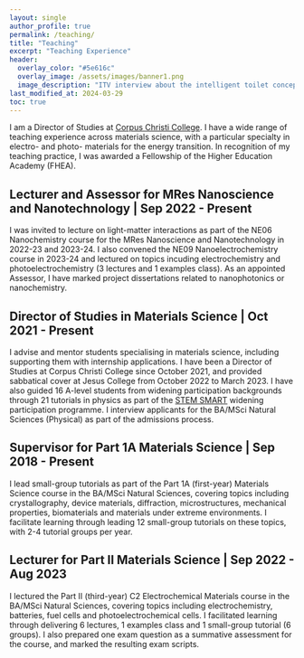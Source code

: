 ```yaml
---
layout: single
author_profile: true
permalink: /teaching/
title: "Teaching"
excerpt: "Teaching Experience"
header:
  overlay_color: "#5e616c"
  overlay_image: /assets/images/banner1.png
  image_description: "ITV interview about the intelligent toilet concept."
last_modified_at: 2024-03-29
toc: true
---
```

I am a Director of Studies at [Corpus Christi College](https://www.corpus.cam.ac.uk/subjects/natural-sciences-physical). I have a wide range of teaching experience across materials science, with a particular specialty in electro- and photo- materials for the energy transition. In recognition of my teaching practice, I was awarded a Fellowship of the Higher Education Academy (FHEA).

## Lecturer and Assessor for MRes Nanoscience and Nanotechnology | Sep 2022 - Present
I was invited to lecture on light-matter interactions as part of the NE06 Nanochemistry course for the MRes Nanoscience and Nanotechnology in 2022-23 and 2023-24. I also convened the NE09 Nanoelectrochemistry course in 2023-24 and lectured on topics incuding electrochemistry and photoelectrochemistry (3 lectures and 1 examples class). As an appointed Assessor, I have marked project dissertations related to nanophotonics or nanochemistry. 

## Director of Studies in Materials Science | Oct 2021 - Present
I advise and mentor students specialising in materials science, including supporting them with internship applications. I have been a Director of Studies at Corpus Christi College since October 2021, and provided sabbatical cover at Jesus College from October 2022 to March 2023. I have also guided 16 A-level students from widening participation backgrounds through 21 tutorials in physics as part of the [STEM SMART](https://www.undergraduate.study.cam.ac.uk/stem-smart) widening participation programme. I interview applicants for the BA/MSci Natural Sciences (Physical) as part of the admissions process.

## Supervisor for Part 1A Materials Science | Sep 2018 - Present
I lead small-group tutorials as part of the Part 1A (first-year) Materials Science course in the BA/MSci Natural Sciences, covering topics including crystallography, device materials, diffraction, microstructures, mechanical properties, biomaterials and materials under extreme environments. I facilitate learning through leading 12 small-group tutorials on these topics, with 2-4 tutorial groups per year.

## Lecturer for Part II Materials Science | Sep 2022 - Aug 2023
I lectured the Part II (third-year) C2 Electrochemical Materials course in the BA/MSci Natural Sciences, covering topics including electrochemistry, batteries, fuel cells and photoelectrochemical cells. I facilitated learning through delivering 6 lectures, 1 examples class and 1 small-group tutorial (6 groups). I also prepared one exam question as a summative assessment for the course, and marked the resulting exam scripts.